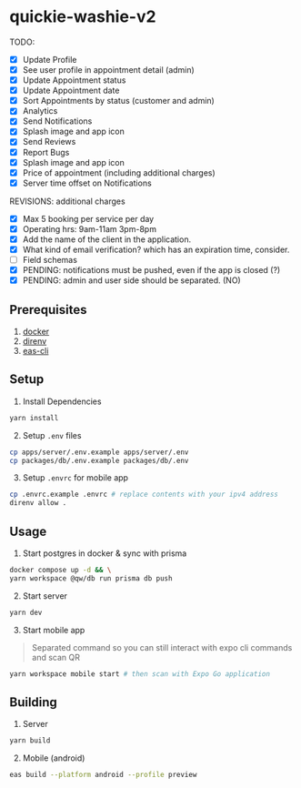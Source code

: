 # quickie-washie-v2

TODO:
- [x] Update Profile
- [x] See user profile in appointment detail (admin)
- [x] Update Appointment status
- [x] Update Appointment date
- [x] Sort Appointments by status (customer and admin)
- [x] Analytics
- [x] Send Notifications
- [x] Splash image and app icon
- [x] Send Reviews
- [x] Report Bugs
- [x] Splash image and app icon
- [x] Price of appointment (including additional charges)
- [x] Server time offset on Notifications

REVISIONS: additional charges

- [x] Max 5 booking per service per day
- [x] Operating hrs: 9am-11am 3pm-8pm
- [x] Add the name of the client in the application.
- [x] What kind of email verification? which has an expiration time, consider.
- [ ] Field schemas
- [x] PENDING: notifications must be pushed, even if the app is closed (?)
- [x] PENDING: admin and user side should be separated. (NO)

## Prerequisites

1. [docker](https://www.docker.com)
2. [direnv](https://direnv.net/#getting-started)
3. [eas-cli](https://github.com/expo/eas-cli)

## Setup

1. Install Dependencies
```bash
yarn install
```

2. Setup `.env` files
```bash
cp apps/server/.env.example apps/server/.env
cp packages/db/.env.example packages/db/.env
```

3. Setup `.envrc` for mobile app
```bash
cp .envrc.example .envrc # replace contents with your ipv4 address 
direnv allow .
```

## Usage

1. Start postgres in docker & sync with prisma
```bash
docker compose up -d && \
yarn workspace @qw/db run prisma db push
```

2. Start server
```bash
yarn dev
```

3. Start mobile app
> Separated command so you can still interact with expo cli commands and scan QR
```bash
yarn workspace mobile start # then scan with Expo Go application
```

## Building

1. Server
```bash
yarn build
```

2. Mobile (android)
```bash
eas build --platform android --profile preview
```
